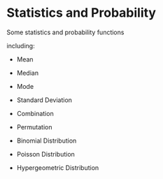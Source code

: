# Statistics and Probability

Some statistics and probability functions

including:

 - Mean
 - Median
 - Mode
 - Standard Deviation
 
 - Combination
 - Permutation
 
 - Binomial Distribution
 - Poisson Distribution
 - Hypergeometric Distribution
